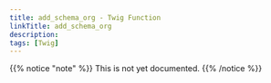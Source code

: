 ```yaml
---
title: add_schema_org - Twig Function
linkTitle: add_schema_org
description:
tags: [Twig]
---
```


{{% notice "note" %}}
This is not yet documented.
{{% /notice %}}